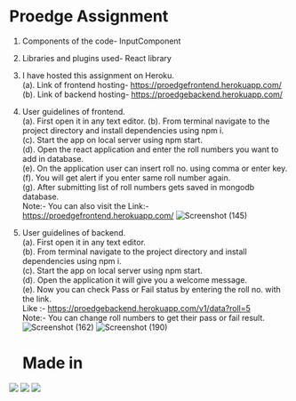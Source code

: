 # Proedge Assignment
1. Components of the code-   InputComponent  
2. Libraries and plugins used- React library  
3. I have hosted this assignment on Heroku.   
   (a). Link of frontend hosting- https://proedgefrontend.herokuapp.com/    
   (b). Link of backend hosting- https://proedgebackend.herokuapp.com/    
4. User guidelines of frontend.   
   (a). First open it in any text editor. 
   (b). From terminal navigate to the project directory and install dependencies using npm i.  
   (c). Start the app on local server using npm start.  
   (d). Open the react application and enter the roll numbers you want to add in database.  
   (e). On the application user can insert roll no. using comma or enter key.  
   (f). You will get alert if you enter same roll number again.  
   (g). After submitting list of roll numbers gets saved in mongodb database.  
   Note:- You can also visit the Link:- https://proedgefrontend.herokuapp.com/ 
   ![Screenshot (145)](https://user-images.githubusercontent.com/56563223/120885441-96616200-c606-11eb-86f0-de8ed10217da.png)

   
5. User guidelines of backend.  
    (a). First open it in any text editor.  
    (b). From terminal navigate to the project directory and install dependencies using npm i.  
    (c). Start the app on local server using npm start.  
    (d). Open the application it will give you a welcome message.  
   (e). Now you can check Pass or Fail status by entering the roll no. with the link.  
   Like :- https://proedgebackend.herokuapp.com/v1/data?roll=5   
   Note:- You can change roll numbers to get their pass or fail result.
   ![Screenshot (162)](https://user-images.githubusercontent.com/56563223/120885450-a2e5ba80-c606-11eb-80f2-5adfdfaf5ea2.png)
   ![Screenshot (190)](https://user-images.githubusercontent.com/56563223/120885456-a711d800-c606-11eb-9ab9-4fd5693bfd65.png)

   # Made in
![](https://img.shields.io/badge/library-Reactjs-informational?style=flat&logo=<LOGO_NAME>&logoColor=white&color=2bbc8a) 
![](https://img.shields.io/badge/Database-MongoDB-informational?style=flat&logo=<LOGO_NAME>&logoColor=white&color=2bbc8a) 
![](https://img.shields.io/badge/Backend-Nodejs-informational?style=flat&logo=<LOGO_NAME>&logoColor=white&color=2bbc8a)
